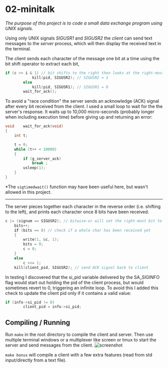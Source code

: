 # 02-minitalk
*The purpose of this project is to code a small data exchange program using UNIX signals.*

Using only UNIX signals *SIGUSR1* and *SIGUSR2* the *client* can send text messages to the *server* process, which will then display the received text in the terminal.

The client sends each character of the message one bit at a time using the bit shift operator to extract each bit,
```c
if (c >> i & 1) // bit shifts to the right then looks at the right-most bit
			kill(pid, SIGUSR2); // SIGUSR2 = 1
		else
			kill(pid, SIGUSR1); // SIGUSR1 = 0
		wait_for_ack();
```

To avoid a "race condition" the server sends an acknowledge (ACK) signal after every bit received from the client. I used a small loop to wait for the the server's response. It waits up to 10,000 micro-seconds (probably longer when including execution time) before giving up and returning an error:
```c
void	wait_for_ack(void)
{
	int	t;

	t = 0;
	while (t++ < 10000)
	{
		if (g_server_ack)
			break ;
		usleep(1);
	}
}
```
*The `sigtimedwait()` function may have been useful here, but wasn't allowed in this project.

---

The server pieces together each character in the reverse order (i.e. shifting to the left), and prints each character once 8 bits have been received.
```c
c |= (signum == SIGUSR2); // bitwise-or will set the right-most bit to 1 if the received signal is SIGUSR2 (e.g. 0110 | 0001 = 0111)
	bits++;
	if (bits == 8) // check if a whole char has been received yet
	{
		write(1, &c, 1);
		bits = 0;
		c = 0;
	}
	else
		c <<= 1;
	kill(client_pid, SIGUSR2); // send ACK signal back to client
```

In testing I discovered that the si_pid variable delivered by the SA_SIGINFO flag would start out holding the pid of the client process, but would sometimes revert to 0, triggering an infinite loop. To avoid this I added this check to update the client pid only if it contains a valid value:
```c
if (info->si_pid != 0)
		client_pid = info->si_pid;
```
Compiling / Running
---

Run `make` in the root directory to compile the client and server.
Then use multiple terminal windows or a multiplexer like screen or tmux to start the server and send messages from the client.
![screenshot](../assets/minitalk-screenshot.png)

`make bonus` will compile a client with a few extra features (read from std input/directly from a text file).
